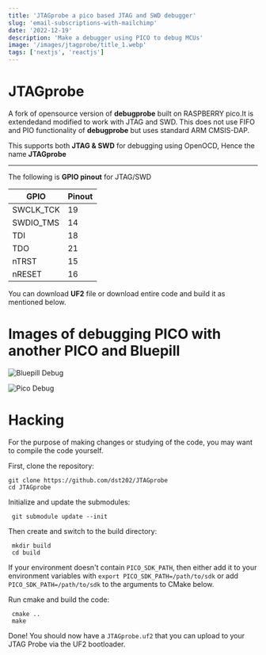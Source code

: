 ```yaml
---
title: 'JTAGprobe a pico based JTAG and SWD debugger'
slug: 'email-subscriptions-with-mailchimp'
date: '2022-12-19'
description: 'Make a debugger using PICO to debug MCUs'
image: '/images/jtagprobe/title_1.webp'
tags: ['nextjs', 'reactjs']
---
```


# JTAGprobe
A fork of opensource version of **debugprobe** built on RASPBERRY pico.It is extendedand  modified to work with JTAG and SWD. This does not use  FIFO and PIO functionality of **debugprobe** but uses  standard ARM CMSIS-DAP.

This supports both **JTAG & SWD** for debugging using OpenOCD, Hence the name **JTAGprobe**

___
The following is **GPIO pinout** for JTAG/SWD 





| GPIO       | Pinout  |
| --------   | ------- |
| SWCLK_TCK  | 19      |
| SWDIO_TMS  | 14      |
| TDI        | 18      |
| TDO        | 21      |
| nTRST      | 15      |
| nRESET     | 16      |

You can download **UF2** file or download entire code and build it as mentioned below.

# Images of debugging PICO with another PICO and Bluepill

![Bluepill Debug](/images/jtagprobe/bluepilldebug.webp)

![Pico Debug](/images/jtagprobe/picodebug_1.webp)



# Hacking

For the purpose of making changes or studying of the code, you may want to compile the code yourself.

First, clone the repository:
```
git clone https://github.com/dst202/JTAGprobe
cd JTAGprobe
```
Initialize and update the submodules:
```
 git submodule update --init
```
Then create and switch to the build directory:
```
 mkdir build
 cd build
```
If your environment doesn't contain `PICO_SDK_PATH`, then either add it to your environment variables with `export PICO_SDK_PATH=/path/to/sdk` or add `PICO_SDK_PATH=/path/to/sdk` to the arguments to CMake below.

Run cmake and build the code:
```
 cmake ..
 make
```
Done! You should now have a `JTAGprobe.uf2` that you can upload to your JTAG Probe via the UF2 bootloader.
